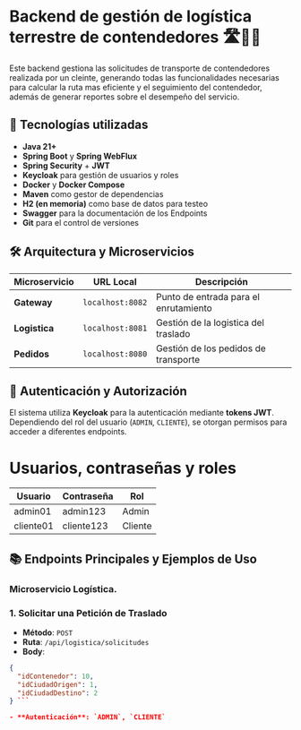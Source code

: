 # Backend de gestión de logística terrestre de contendedores 🛣️🚚📍

Este backend gestiona las solicitudes de transporte de contendedores realizada por un cleinte, generando todas las funcionalidades necesarias para calcular la ruta mas eficiente y el seguimiento del contendedor, además de generar reportes sobre el desempeño del servicio.

## 🧪 Tecnologías utilizadas

- **Java 21+**
- **Spring Boot** y **Spring WebFlux**
- **Spring Security** + **JWT**
- **Keycloak** para gestión de usuarios y roles
- **Docker** y **Docker Compose**
- **Maven** como gestor de dependencias
- **H2 (en memoria)** como base de datos para testeo
- **Swagger** para la documentación de los Endpoints
- **Git** para el control de versiones

## 🛠️ Arquitectura y Microservicios

| Microservicio     | URL Local         | Descripción                                 |
|-------------------|-------------------|---------------------------------------------|
| **Gateway**       | `localhost:8082`  | Punto de entrada para el enrutamiento       |
| **Logistica**     | `localhost:8081`  | Gestión de la logistica del traslado        |
| **Pedidos**       | `localhost:8080`  | Gestión de los pedidos de transporte        |

## 🔑 Autenticación y Autorización

El sistema utiliza **Keycloak** para la autenticación mediante **tokens JWT**. Dependiendo del rol del usuario (`ADMIN`, `CLIENTE`), se otorgan permisos para acceder a diferentes endpoints.

# Usuarios, contraseñas y roles

| Usuario  | Contraseña         | Rol      |
|----------|--------------------|----------|
| admin01  | admin123           | Admin    |
| cliente01| cliente123         | Cliente  |

## 📚 Endpoints Principales y Ejemplos de Uso

### **Microservicio Logística**.

### 1. Solicitar una Petición de Traslado

- **Método**: `POST`
- **Ruta**: `/api/logistica/solicitudes`
- **Body**:
```json
{
  "idContenedor": 10,
  "idCiudadOrigen": 1,
  "idCiudadDestino": 2
} ```

- **Autenticación**: `ADMIN`, `CLIENTE`


